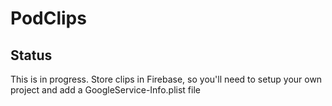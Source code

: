 # PodClips

## Status

This is in progress. Store clips in Firebase, so you'll need to setup your own project and add a GoogleService-Info.plist file
